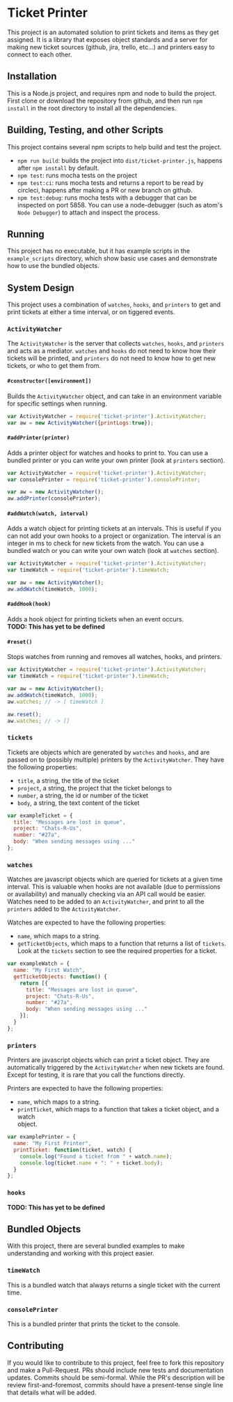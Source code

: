 # Ticket Printer
This project is an automated solution to print tickets and items as they get
assigned. It is a library that exposes object standards and a server for making
new ticket sources (github, jira, trello, etc...) and printers easy to connect to
each other.

## Installation
This is a Node.js project, and requires npm and node to build the project.  
First clone or download the repository from github, and then run `npm install` in
the root directory to install all the dependencies.

## Building, Testing, and other Scripts
This project contains several npm scripts to help build and test the project.  
- `npm run build`: builds the project into `dist/ticket-printer.js`, happens
after `npm install` by default.  
- `npm test`: runs mocha tests on the project
- `npm test:ci`: runs mocha tests and returns a report to be read by circleci, happens
after making a PR or new branch on github.
- `npm test:debug`: runs mocha tests with a debugger that can be inspected on port 5858.
You can use a node-debugger (such as atom's `Node Debugger`) to attach and inspect the
process.

## Running
This project has no executable, but it has example scripts in the `example_scripts`
directory, which show basic use cases and demonstrate how to use the bundled objects.

## System Design
This project uses a combination of `watches`, `hooks`, and `printers` to get
and print tickets at either a time interval, or on tiggered events.

### `ActivityWatcher`
The `ActivityWatcher` is the server that collects `watches`, `hooks`, and `printers`
and acts as a mediator. `watches` and `hooks` do not need to know how their tickets
will be printed, and `printers` do not need to know how to get new tickets, or who
to get them from.

#### `#constructor([environment])`
Builds the `ActivityWatcher` object, and can take in an environment variable for
specific settings when running.

```javascript
var ActivityWatcher = require('ticket-printer').ActivityWatcher;
var aw = new ActivityWatcher({printLogs:true});
```

#### `#addPrinter(printer)`
Adds a printer object for watches and hooks to print to. You can use a bundled printer
or you can write your own printer (look at `printers` section).

```javascript
var ActivityWatcher = require('ticket-printer').ActivityWatcher;
var consolePrinter = require('ticket-printer').consolePrinter;

var aw = new ActivityWatcher();
aw.addPrinter(consolePrinter);
```

#### `#addWatch(watch, interval)`
Adds a watch object for printing tickets at an intervals. This is useful if you can not
add your own hooks to a project or organization. The interval is an integer in ms to check
for new tickets from the watch. You can use a bundled watch or you can write your own
watch (look at `watches` section).

```javascript
var ActivityWatcher = require('ticket-printer').ActivityWatcher;
var timeWatch = require('ticket-printer').timeWatch;

var aw = new ActivityWatcher();
aw.addWatch(timeWatch, 1000);
```

#### `#addHook(hook)`
Adds a hook object for printing tickets when an event occurs.  
**TODO: This has yet to be defined**

#### `#reset()`
Stops watches from running and removes all watches, hooks, and printers.

```javascript
var ActivityWatcher = require('ticket-printer').ActivityWatcher;
var timeWatch = require('ticket-printer').timeWatch;

var aw = new ActivityWatcher();
aw.addWatch(timeWatch, 1000);
aw.watches; // -> [ timeWatch ]

aw.reset();
aw.watches; // -> []
```

### `tickets`
Tickets are objects which are generated by `watches` and `hooks`, and are passed on to
(possibly multiple) printers by the `ActivityWatcher`. They have the following properties:  
- `title`, a string, the title of the ticket
- `project`, a string, the project that the ticket belongs to
- `number`, a string, the id or number of the ticket
- `body`, a string, the text content of the ticket

```javascript
var exampleTicket = {
  title: "Messages are lost in queue",
  project: "Chats-R-Us",
  number: "#27a",
  body: "When sending messages using ..."
};
```

### `watches`
Watches are javascript objects which are queried for tickets at a given time interval.
This is valuable when hooks are not available (due to permissions or availability)
and manually checking via an API call would be easier. Watches need to be added to an
`ActivityWatcher`, and print to all the `printers` added to the `ActivityWatcher`.

Watches are expected to have the following properties:  
- `name`, which maps to a string.  
- `getTicketObjects`, which maps to a function that returns a list of `tickets`.
Look at the `tickets` section to see the required properties for a ticket.

```javascript
var exampleWatch = {
  name: "My First Watch",
  getTicketObjects: function() {
    return [{
      title: "Messages are lost in queue",
      project: "Chats-R-Us",
      number: "#27a",
      body: "When sending messages using ..."
    }];
  }
};
```

### `printers`
Printers are javascript objects which can print a ticket object. They are
automatically triggered by the `ActivityWatcher` when new tickets are found.
Except for testing, it is rare that you call the functions directly.  

Printers are expected to have the following properties:  
- `name`, which maps to a string.
- `printTicket`, which maps to a function that takes a ticket object, and a watch  
object.

```javascript
var examplePrinter = {
  name: "My First Printer",
  printTicket: function(ticket, watch) {
    console.log("Found a ticket from " + watch.name);
    console.log(ticket.name + ": " + ticket.body);
  }
};
```

### `hooks`
**TODO: This has yet to be defined**

## Bundled Objects
With this project, there are several bundled examples to make understanding and
working with this project easier.

### `timeWatch`
This is a bundled watch that always returns a single ticket with the current time.

### `consolePrinter`
This is a bundled printer that prints the ticket to the console.

## Contributing
If you would like to contribute to this project, feel free to fork this repository
and make a Pull-Request. PRs should include new tests and documentation updates.
Commits should be semi-formal. While the PR's description will be review first-and-foremost,
commits should have a present-tense single line that details what will be added.
